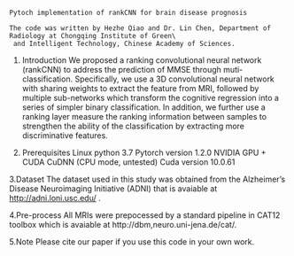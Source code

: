     Pytoch implementation of rankCNN for brain disease prognosis

    The code was written by Hezhe Qiao and Dr. Lin Chen, Department of Radiology at Chongqing Institute of Green\
     and Intelligent Technology, Chinese Academy of Sciences. 

1. Introduction
We proposed a ranking convolutional neural network (rankCNN) to address
the prediction of MMSE through muti-classification. Specifically, we use a 3D convolutional neural
network with sharing weights to extract the feature from MRI, followed by multiple sub-networks
which transform the cognitive regression into a series of simpler binary classification. In addition, we
further use a ranking layer measure the ranking information between samples to strengthen the ability
of the classification by extracting more discriminative features.
  
2. Prerequisites
Linux python 3.7 Pytorch version 1.2.0 NVIDIA GPU + CUDA CuDNN (CPU mode, untested) Cuda version 10.0.61
 

3.Dataset
The dataset used in this study was obtained from the Alzheimer’s Disease Neuroimaging Initiative (ADNI) that is avaiable at http://adni.loni.usc.edu/ .


4.Pre-process
All MRIs were prepocessed by a standard pipeline in CAT12 toolbox which is avaiable at http://dbm,neuro.uni-jena.de/cat/.

5.Note
Please cite our paper if you use this code in your own work.


